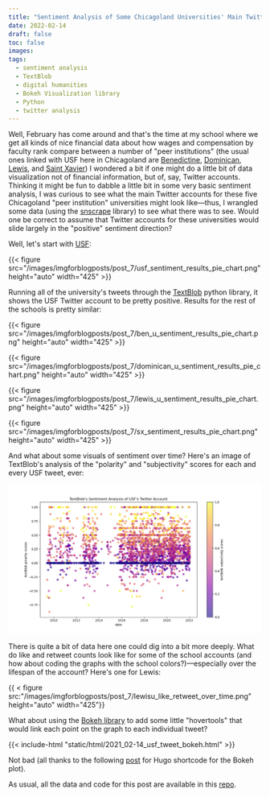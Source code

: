 ```yaml
---
title: "Sentiment Analysis of Some Chicagoland Universities' Main Twitter Accounts"
date: 2022-02-14
draft: false
toc: false
images:
tags:
  - sentiment analysis
  - TextBlob
  - digital humanities
  - Bokeh Visualization library
  - Python
  - twitter analysis
---
```


Well, February has come around and that's the time at my school where we get all kinds of nice financial data about how wages and compensation by faculty rank compare between a number of "peer institutions" (the usual ones linked with USF here in Chicagoland are [Benedictine](https://www.ben.edu), [Dominican](https://dom.edu), [Lewis](https://www.lewisu.edu), and [Saint Xavier](https://www.sxu.edu)) I wondered a bit if one might do a little bit of data visualization not of financial information, but of, say, Twitter accounts. Thinking it might be fun to dabble a little bit in some very basic sentiment analysis, I was curious to see what the main Twitter accounts for these five Chicagoland "peer institution" universities might look like—thus, I wrangled some data (using the [snscrape](https://github.com/JustAnotherArchivist/snscrape) library) to see what there was to see. Would one be correct to assume that Twitter accounts for these universities would slide largely in the "positive" sentiment direction?

Well, let's start with [USF](https://twitter.com/uofstfrancis):

{{< figure src="/images/imgforblogposts/post_7/usf_sentiment_results_pie_chart.png" height="auto" width="425" >}}

Running all of the university's tweets through the [TextBlob](https://textblob.readthedocs.io/en/dev/quickstart.html) python library, it shows the USF Twitter account to be pretty positive. Results for the rest of the schools is pretty similar:

{{< figure src="/images/imgforblogposts/post_7/ben_u_sentiment_results_pie_chart.png" height="auto" width="425" >}}

{{< figure src="/images/imgforblogposts/post_7/dominican_u_sentiment_results_pie_chart.png" height="auto" width="425" >}}

{{< figure src="/images/imgforblogposts/post_7/lewis_u_sentiment_results_pie_chart.png" height="auto" width="425" >}}

{{< figure src="/images/imgforblogposts/post_7/sx_sentiment_results_pie_chart.png" height="auto" width="425" >}}

And what about some visuals of sentiment over time? Here's an image of TextBlob's analysis of the "polarity" and "subjectivity" scores for each and every USF tweet, ever:

![](/images/imgforblogposts/post_7/usf_sentiment_scores_all_time.png)

There is quite a bit of data here one could dig into a bit more deeply. What do like and retweet counts look like for some of the school accounts (and how about coding the graphs with the school colors?)—especially over the lifespan of the account? Here's one for Lewis:

{{ < figure src:"/images/imgforblogposts/post_7/lewisu_like_retweet_over_time.png" height="auto" width="425"}}

What about using the [Bokeh library](https://bokeh.org/) to add some little "hovertools" that would link each point on the graph to each individual tweet?

{{< include-html "static/html/2021_02-14_usf_tweet_bokeh.html" >}}

Not bad (all thanks to the following [post](https://xa1.at/hugo-include-html/) for Hugo shortcode for the Bokeh plot).

As usual, all the data and code for this post are available in this [repo](https://github.com/kspicer80/chicagoland_university_twitter_analysis).
